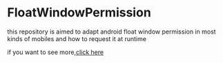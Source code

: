 # FloatWindowPermission
this repository is aimed to adapt android float window permission in most kinds of mobiles and how to request it at runtime </br>

if you want to see more,[click here](http://blog.csdn.net/self_study/article/details/52859790)